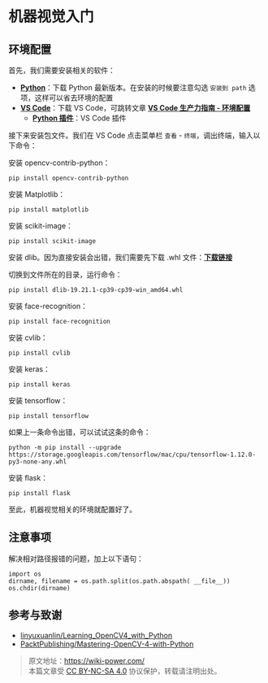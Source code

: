 # 机器视觉入门

## 环境配置

首先，我们需要安装相关的软件：

- [**Python**](https://www.python.org/downloads/)：下载 Python 最新版本。在安装的时候要注意勾选 `安装到 path` 选项，这样可以省去环境的配置
- [**VS Code**](https://code.visualstudio.com/)：下载 VS Code，可跳转文章 [**VS Code 生产力指南 - 环境配置**](https://wiki-power.com/VSCode%E7%94%9F%E4%BA%A7%E5%8A%9B%E6%8C%87%E5%8D%97-%E7%8E%AF%E5%A2%83%E9%85%8D%E7%BD%AE)
  - [**Python 插件**](https://marketplace.visualstudio.com/items?itemName=ms-python.python)：VS Code 插件

接下来安装包文件。我们在 VS Code 点击菜单栏 `查看` - `终端`，调出终端，输入以下命令：

安装 opencv-contrib-python：

```shell
pip install opencv-contrib-python
```

安装 Matplotlib：

```shell
pip install matplotlib
```

安装 scikit-image：

```shell
pip install scikit-image
```

安装 dlib。因为直接安装会出错，我们需要先下载 .whl 文件：[**下载链接**](https://cdn.jsdelivr.net/gh/linyuxuanlin/File-host/software-development/dlib-19.21.1-cp39-cp39-win_amd64.whl)

切换到文件所在的目录，运行命令：

```shell
pip install dlib-19.21.1-cp39-cp39-win_amd64.whl
```

安装 face-recognition：

```shell
pip install face-recognition
```

安装 cvlib：

```shell
pip install cvlib
```

安装 keras：

```shell
pip install keras
```

安装 tensorflow：

```shell
pip install tensorflow
```

如果上一条命令出错，可以试试这条的命令：

```
python -m pip install --upgrade https://storage.googleapis.com/tensorflow/mac/cpu/tensorflow-1.12.0-py3-none-any.whl
```

安装 flask：

```shell
pip install flask
```

至此，机器视觉相关的环境就配置好了。

## 注意事项

解决相对路径报错的问题，加上以下语句：

```shell
import os
dirname, filename = os.path.split(os.path.abspath( __file__))
os.chdir(dirname)
```

## 参考与致谢

- [linyuxuanlin/Learning_OpenCV4_with_Python](https://github.com/linyuxuanlin/Learning_OpenCV4_with_Python)
- [PacktPublishing/Mastering-OpenCV-4-with-Python](https://github.com/PacktPublishing/Mastering-OpenCV-4-with-Python)

> 原文地址：<https://wiki-power.com/>  
> 本篇文章受 [CC BY-NC-SA 4.0](https://creativecommons.org/licenses/by/4.0/deed.zh) 协议保护，转载请注明出处。

